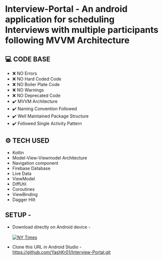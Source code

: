 # Interview-Portal - An android application for scheduling Interviews with multiple participants following MVVM Architecture

## :computer: CODE BASE

- :x: NO Errors
- :x: NO Hard Coded Code
- :x: NO Boiler Plate Code
- :x: NO Warnings
- :x: NO Deprecated Code
- :heavy_check_mark: MVVM Architecture 
- :heavy_check_mark: Naming Convention Followed
- :heavy_check_mark: Well Maintained Package Structure
- :heavy_check_mark: Followed Single Activity Pattern

## ⚙ TECH USED
- Kotlin
- Model-View-Viewmodel Architecture
- Navigation component
- Firebase Database
- Live Data
- ViewModel
- DiffUtil
- Coroutines
- ViewBinding
- Dagger Hilt


## SETUP - 
- Download directly on Android device - <br/> <br/>
[![NY Times](https://img.shields.io/badge/Interview_Portal🌈-APK-black.svg?style=for-the-badge&logo=android)](https://github.com/YashKr01/Interview-Portal/releases/download/Downloads/app-debug.apkk)

- Clone this URL in Android Studio - https://github.com/YashKr01/Interview-Portal.git
